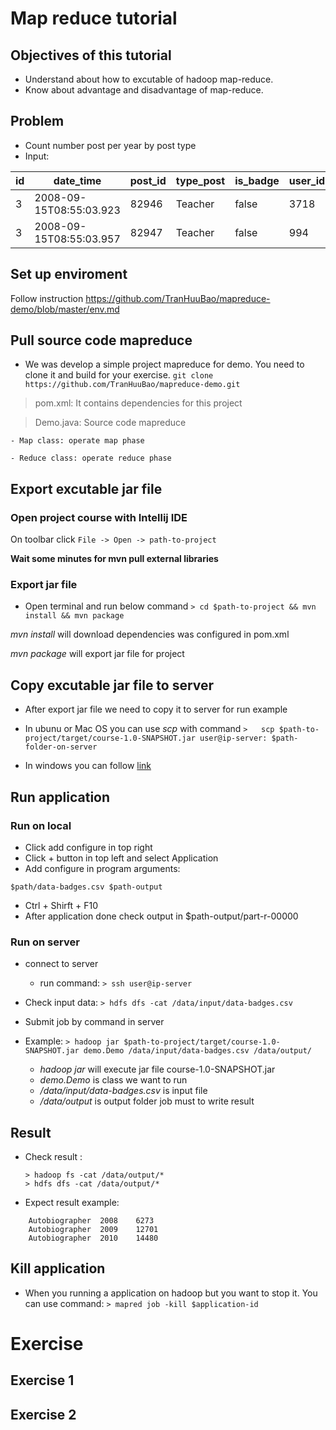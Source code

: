 
# Map reduce tutorial 
## Objectives of this tutorial
- Understand about how to excutable of hadoop map-reduce.
- Know about advantage and disadvantage of map-reduce.

## Problem
- Count number post per year by post type
- Input:

| id |date_time  |post_id|type_post|is_badge|user_id|
|--|--|--|--|--|--
| 3 | 2008-09-15T08:55:03.923 |82946|Teacher|false|3718
|3|2008-09-15T08:55:03.957|82947|Teacher|false|994 

## Set up enviroment
Follow instruction https://github.com/TranHuuBao/mapreduce-demo/blob/master/env.md

## Pull source code mapreduce
- We was develop a simple project mapreduce for demo. You need to clone it and build for your exercise.
``` git clone https://github.com/TranHuuBao/mapreduce-demo.git ```
> pom.xml: It contains dependencies for this project

> Demo.java:  Source code mapreduce 

	- Map class: operate map phase

	- Reduce class: operate reduce phase

## Export excutable jar file
### Open project course with Intellij IDE 
On toolbar click ```File -> Open -> path-to-project```

**Wait some minutes for mvn pull external libraries**

### Export jar file 
- Open terminal and run below command 
```> cd $path-to-project && mvn install && mvn package```

*mvn install* will download dependencies was configured in  pom.xml 

*mvn package* will export jar file for project
## Copy excutable jar file to server
- After export jar file we need to copy it to server for run example
- In ubunu or Mac OS you  can use *scp* with command
	``` >	scp $path-to-project/target/course-1.0-SNAPSHOT.jar user@ip-server: $path-folder-on-server ```

- In windows you can follow [link](https://success.tanaza.com/s/article/How-to-use-SCP-command-on-Windows)
## Run application
### Run on local
- Click add configure in top right
- Click + button in top left and select Application
- Add configure in program arguments:
```
$path/data-badges.csv $path-output
```
- Ctrl + Shirft + F10
- After application done check output in $path-output/part-r-00000

### Run on server
- connect to server
	- run command:
	```> ssh user@ip-server```
- Check input data:
``` > hdfs dfs -cat /data/input/data-badges.csv ```
- Submit job by command in server
- Example:
```> hadoop jar $path-to-project/target/course-1.0-SNAPSHOT.jar demo.Demo /data/input/data-badges.csv /data/output/ ```

	- *hadoop jar* will execute jar file course-1.0-SNAPSHOT.jar 
	- *demo.Demo* is class we want to run 
	- */data/input/data-badges.csv* is input file
	- */data/output* is output folder job must to write result

## Result
- Check result : 
	```
	> hadoop fs -cat /data/output/* 
	> hdfs dfs -cat /data/output/*
	 ```
- Expect result example:
```
	Autobiographer	2008	6273
	Autobiographer	2009	12701
	Autobiographer	2010	14480 
```
## Kill application
- When you running a application on hadoop but you want to stop it. You can use command:
	 ``` > mapred job -kill $application-id ```
# Exercise 

## Exercise 1 

## Exercise 2


